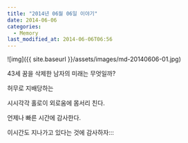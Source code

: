 ```yaml
---
title: "2014년 06월 06일 이야기"
date: 2014-06-06
categories:
  - Memory
last_modified_at: 2014-06-06T06:56
---
```


![img]({{ site.baseurl }}/assets/images/md-20140606-01.jpg)


43세 꿈을 삭제한 남자의 미래는 무엇일까? 

허무로 지배당하는 

시시각각 홀로이 외로움에 몸서리 친다. 

언제나 빠른 시간에 감사한다. 

이시간도 지나가고 있다는 것에 감사하자:::